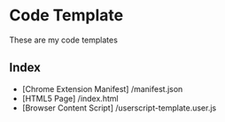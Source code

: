 Code Template
======

These are my code templates

Index
------

* [Chrome Extension Manifest] /manifest.json
* [HTML5 Page] /index.html
* [Browser Content Script] /userscript-template.user.js